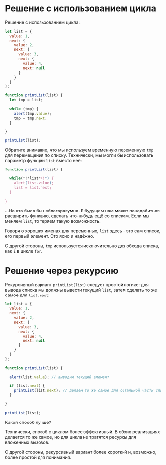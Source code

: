 # Решение с использованием цикла

Решение с использованием цикла:

```js run
let list = {
  value: 1,
  next: {
    value: 2,
    next: {
      value: 3,
      next: {
        value: 4,
        next: null
      }
    }
  }
};

function printList(list) {
  let tmp = list;

  while (tmp) {
    alert(tmp.value);
    tmp = tmp.next;
  }

}

printList(list);
```

Обратите внимание, что мы используем временную переменную `tmp` для перемещения по списку. Технически, мы могли бы использовать параметр функции `list` вместо неё:

```js
function printList(list) {

  while(*!*list*/!*) {
    alert(list.value);
    list = list.next;
  }

}
```

...Но это было бы неблагоразумно. В будущем нам может понадобиться расширить функцию, сделать что-нибудь ещё со списком. Если мы меняем `list`, то теряем такую возможность.

Говоря о хороших именах для переменных, `list` здесь - это сам список, его первый элемент. Это ясно и надёжно.

С другой стороны, `tmp` используется исключительно для обхода списка, как `i` в цикле `for`.

# Решение через рекурсию

Рекурсивный вариант `printList(list)` следует простой логике: для вывода списка мы должны вывести текущий `list`, затем сделать то же самое для `list.next`:

```js run
let list = {
  value: 1,
  next: {
    value: 2,
    next: {
      value: 3,
      next: {
        value: 4,
        next: null
      }
    }
  }
};

function printList(list) {

  alert(list.value); // выводим текущий элемент

  if (list.next) {
    printList(list.next); // делаем то же самое для остальной части списка
  }

}

printList(list);
```

Какой способ лучше?

Технически, способ с циклом более эффективный. В обоих реализациях делается то же самое, но для цикла не тратятся ресурсы для вложенных вызовов.

С другой стороны, рекурсивный вариант более короткий и, возможно, более простой для понимания.
